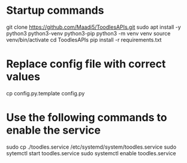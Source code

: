 # Startup commands
git clone https://github.com/Maadi5/ToodlesAPIs.git
sudo apt install -y python3 python3-venv python3-pip
python3 -m venv venv
source venv/bin/activate
cd ToodlesAPIs
pip install -r requirements.txt

# Replace config file with correct values
cp config.py.template config.py

# Use the following commands to enable the service
sudo cp ./toodles.service /etc/systemd/system/toodles.service
sudo sytemctl start toodles.service
sudo systemctl enable toodles.service
